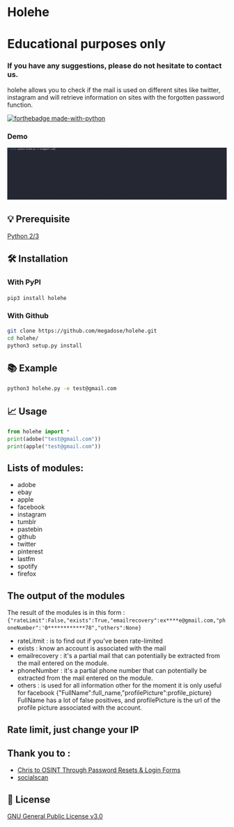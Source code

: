 # Holehe
# Educational purposes only
### If you have any suggestions, please do not hesitate to contact us. 
holehe allows you to check if the mail is used on different sites like twitter, instagram and will retrieve information on sites with the forgotten password function.

[![forthebadge made-with-python](http://ForTheBadge.com/images/badges/made-with-python.svg)](https://www.python.org/)
### Demo
![](demo.gif)
## 💡 Prerequisite
   [Python 2/3](https://www.python.org/downloads/release/python-370/)
## 🛠️ Installation
### With PyPI
```pip3 install holehe```
### With Github
```bash
git clone https://github.com/megadose/holehe.git
cd holehe/
python3 setup.py install
```
## 📚 Example
```bash
python3 holehe.py -e test@gmail.com
```
## 📈 Usage
```python
from holehe import *
print(adobe("test@gmail.com"))
print(apple("test@gmail.com"))
```
## Lists of modules:
- adobe
- ebay
- apple
- facebook
- instagram
- tumblr
- pastebin
- github
- twitter
- pinterest
- lastfm
- spotify
- firefox

## The output of the modules
The result of the modules is in this form : `` {"rateLimit":False,"exists":True,"emailrecovery":ex****e@gmail.com,"phoneNumber":'0************78","others":None}``
- rateLitmit : is to find out if you've been rate-limited
- exists : know an account is associated with the mail
- emailrecovery : it's a partial mail that can potentially be extracted from the mail entered on the module.
- phoneNumber : it's a partial phone number that can potentially be extracted from the mail entered on the module.
- others : is used for all information other for the moment it is only useful for facebook {"FullName":full_name,"profilePicture":profile_picture} FullName has a lot of false positives, and profilePicture is the url of the profile picture associated with the account.

## Rate limit, just change your IP
## Thank you to :
- [Chris to OSINT Through Password Resets & Login Forms](https://docs.google.com/spreadsheets/d/1aD8ue3qTXJsy2ZdRV-ZncefszkT0J3R1fpr5r2TDsl4/edit)
- [socialscan](https://pypi.org/project/socialscan/)
## 📝 License
[GNU General Public License v3.0](https://www.gnu.org/licenses/gpl-3.0.fr.html)
